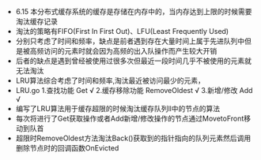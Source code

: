 - 6.15 本分布式缓存系统的缓存是存储在内存中的，当内存达到上限的时候需要淘汰缓存记录
- 淘汰的策略有FIFO(First In First Out)、LFU(Least Frequently Used)
- 分别只考虑了时间和频率，缺点是前者遇到存在大量时间上属于先进队列中但是被高频访问的元素时就会因为高频的出入队操作而产生较大开销
- 后者的缺点是遇到曾经被使用过很多次但最近一段时间几乎不被使用的元素就无法淘汰
- LRU算法综合考虑了时间和频率,淘汰最近被访问最少的元素，
- LRU.go 1.查找功能 Get √ 2.缓存移除功能 RemoveOldest √ 3.新增/修改 Add √
- 编写了LRU算法用于缓存超限的时候淘汰缓存队列ll中的节点的算法
- 每次将进行了Get获取操作或者Add新增/修改操作的节点通过MovetoFront移动到队首
- 超限时RemoveOldest方法淘汰Back()获取到的指针指向的队列元素然后调用删除节点时的回调函数OnEvicted
